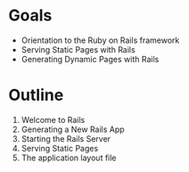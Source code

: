 # Goals

* Orientation to the Ruby on Rails framework
* Serving Static Pages with Rails
* Generating Dynamic Pages with Rails

# Outline

1. Welcome to Rails
  2. Generating a New Rails App
  1. Starting the Rails Server
  2. Serving Static Pages
  2. The application layout file




